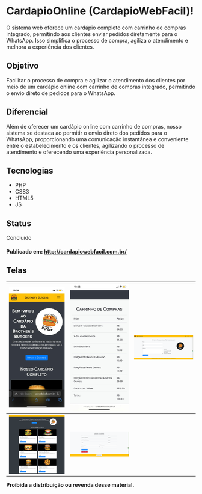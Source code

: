 # CardapioOnline (CardapioWebFacil)!

O sistema web oferece um cardápio completo com carrinho de compras integrado, permitindo aos clientes enviar pedidos diretamente para o WhatsApp. Isso simplifica o processo de compra, agiliza o atendimento e melhora a experiência dos clientes.

## Objetivo

Facilitar o processo de compra e agilizar o atendimento dos clientes por meio de um cardápio online com carrinho de compras integrado, permitindo o envio direto de pedidos para o WhatsApp.

## Diferencial

Além de oferecer um cardápio online com carrinho de compras, nosso sistema se destaca ao permitir o envio direto dos pedidos para o WhatsApp, proporcionando uma comunicação instantânea e conveniente entre o estabelecimento e os clientes, agilizando o processo de atendimento e oferecendo uma experiência personalizada.

## Tecnologias

* PHP
* CSS3
* HTML5
* JS
  
## Status

Concluído

#### **Publicado em:** http://cardapiowebfacil.com.br/

## Telas

<div align="center">
  
![Imagem 01](./src/01.png) | ![Imagem 02](./src/02.png) | ![Imagem 03](./src/03.png)
:-------------------------:|:-------------------------:|:-------------------------:
![Imagem 04](./src/04.png) | ![Imagem 05](./src/05.png) |
  
</div>


**Proibida a distribuição ou revenda desse material.**

